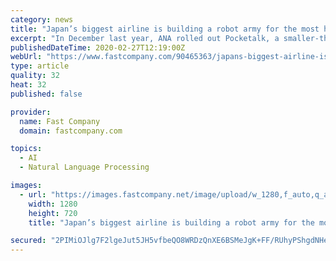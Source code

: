 ```yaml
---
category: news
title: "Japan’s biggest airline is building a robot army for the most high-tech Olympics yet"
excerpt: "In December last year, ANA rolled out Pocketalk, a smaller-than-your-smartphone, AI-powered translation device that works with 74 languages, for use at the boarding gates and lobby of Osaka International Airport. Featuring a touchscreen and noise-canceling mics, the device can also handle certain dialects, slang, and idiomatic phrases."
publishedDateTime: 2020-02-27T12:19:00Z
webUrl: "https://www.fastcompany.com/90465363/japans-biggest-airline-is-building-a-robot-army-for-the-most-high-tech-olympics-yet"
type: article
quality: 32
heat: 32
published: false

provider:
  name: Fast Company
  domain: fastcompany.com

topics:
  - AI
  - Natural Language Processing

images:
  - url: "https://images.fastcompany.net/image/upload/w_1280,f_auto,q_auto,fl_lossy/wp-cms/uploads/2020/02/p-1-ANA-japanand8217s-biggest-airline-is-going-high-tech-ahead-of-the-2020-olympics.jpg"
    width: 1280
    height: 720
    title: "Japan’s biggest airline is building a robot army for the most high-tech Olympics yet"

secured: "2PIMiOJlg7F2lgeJut5JH5vfbeQO8WRDzQnXE6BSMeJgK+FF/RUhyPShgdNHeo1Hkx6OE4TSu36cs5bki8iq6AyIzuy+MVdPwqdyQEXpbkInjP7VxDlJ5BMvcwMRbf4WL9Fywksd++ExkxSroRuYztOrf1ILCgd/NHGUTYgq1KxGyuVrHH6NVX4cf8x+AjcIQLyf+up+jmMMlVxBExLi16iXyG1EPdpYUyDMW/qG5D5rogV3vmQKL55U55emy5qiumOdUYjMrMgRO4E9N/t37t1GHGAgkrTHHoN9bMfJ4zO+b5jWrWWbpTI+b8gGMAN2;6POZFDonOVH6D0tHo6teLQ=="
---
```



